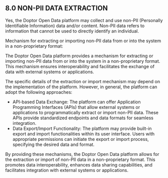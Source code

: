 ## **8.0 NON-PII DATA EXTRACTION**

Yes, the Doptor Open Data platform may collect and use non-PII (Personally Identifiable Information) data and/or content. Non-PII data refers to information that cannot be used to directly identify an individual.

Mechanism for extracting or importing non-PII data from or into the system in a non-proprietary format:

The Doptor Open Data platform provides a mechanism for extracting or importing non-PII data from or into the system in a non-proprietary format. This mechanism ensures interoperability and facilitates the exchange of data with external systems or applications.

The specific details of the extraction or import mechanism may depend on the implementation of the platform. However, in general, the platform can adopt the following approaches:

- API-based Data Exchange: The platform can offer Application Programming Interfaces (APIs) that allow external systems or applications to programmatically extract or import non-PII data. These APIs provide standardized endpoints and data formats for seamless integration.
- Data Export/Import Functionality: The platform may provide built-in export and import functionalities within its user interface. Users with appropriate permissions can initiate the export or import process, specifying the desired data and format.

By providing these mechanisms, the Doptor Open Data platform allows for the extraction or import of non-PII data in a non-proprietary format. This promotes data interoperability, enhances data sharing capabilities, and facilitates integration with external systems or applications.